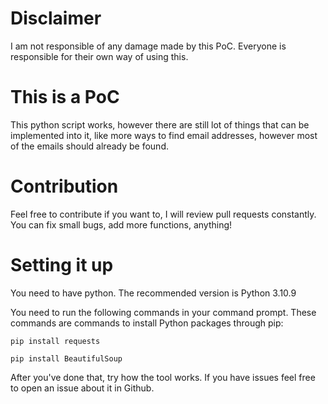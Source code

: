 # Disclaimer
I am not responsible of any damage made by this PoC. Everyone is responsible for their own way of using this.

# This is a PoC
This python script works, however there are still lot of things that can be implemented into it, like more ways to find email addresses, however most of the emails should already be found.

# Contribution
Feel free to contribute if you want to, I will review pull requests constantly. You can fix small bugs, add more functions, anything!

# Setting it up
You need to have python. The recommended version is Python 3.10.9

You need to run the following commands in your command prompt. These commands are commands to install Python packages through pip:
```
pip install requests
```
```
pip install BeautifulSoup
```

After you've done that, try how the tool works. If you have issues feel free to open an issue about it in Github.

